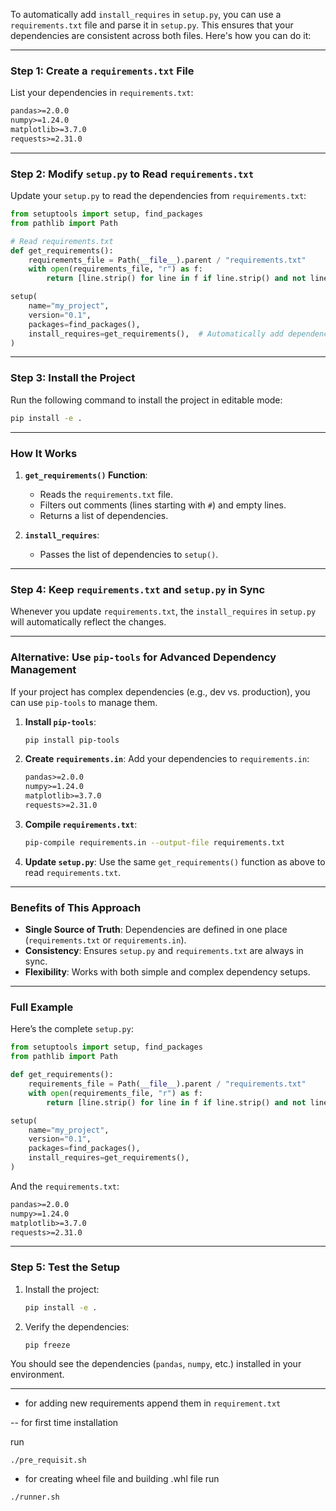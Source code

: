 To automatically add `install_requires` in `setup.py`, you can use a `requirements.txt` file and parse it in `setup.py`. This ensures that your dependencies are consistent across both files. Here's how you can do it:

---

### **Step 1: Create a `requirements.txt` File**
List your dependencies in `requirements.txt`:
```txt
pandas>=2.0.0
numpy>=1.24.0
matplotlib>=3.7.0
requests>=2.31.0
```

---

### **Step 2: Modify `setup.py` to Read `requirements.txt`**
Update your `setup.py` to read the dependencies from `requirements.txt`:
```python
from setuptools import setup, find_packages
from pathlib import Path

# Read requirements.txt
def get_requirements():
    requirements_file = Path(__file__).parent / "requirements.txt"
    with open(requirements_file, "r") as f:
        return [line.strip() for line in f if line.strip() and not line.startswith("#")]

setup(
    name="my_project",
    version="0.1",
    packages=find_packages(),
    install_requires=get_requirements(),  # Automatically add dependencies
)
```

---

### **Step 3: Install the Project**
Run the following command to install the project in editable mode:
```bash
pip install -e .
```

---

### **How It Works**
1. **`get_requirements()` Function**:
   - Reads the `requirements.txt` file.
   - Filters out comments (lines starting with `#`) and empty lines.
   - Returns a list of dependencies.

2. **`install_requires`**:
   - Passes the list of dependencies to `setup()`.

---

### **Step 4: Keep `requirements.txt` and `setup.py` in Sync**
Whenever you update `requirements.txt`, the `install_requires` in `setup.py` will automatically reflect the changes.

---

### **Alternative: Use `pip-tools` for Advanced Dependency Management**
If your project has complex dependencies (e.g., dev vs. production), you can use `pip-tools` to manage them.

1. **Install `pip-tools`**:
   ```bash
   pip install pip-tools
   ```

2. **Create `requirements.in`**:
   Add your dependencies to `requirements.in`:
   ```txt
   pandas>=2.0.0
   numpy>=1.24.0
   matplotlib>=3.7.0
   requests>=2.31.0
   ```

3. **Compile `requirements.txt`**:
   ```bash
   pip-compile requirements.in --output-file requirements.txt
   ```

4. **Update `setup.py`**:
   Use the same `get_requirements()` function as above to read `requirements.txt`.

---

### **Benefits of This Approach**
- **Single Source of Truth**: Dependencies are defined in one place (`requirements.txt` or `requirements.in`).
- **Consistency**: Ensures `setup.py` and `requirements.txt` are always in sync.
- **Flexibility**: Works with both simple and complex dependency setups.

---

### **Full Example**
Here’s the complete `setup.py`:
```python
from setuptools import setup, find_packages
from pathlib import Path

def get_requirements():
    requirements_file = Path(__file__).parent / "requirements.txt"
    with open(requirements_file, "r") as f:
        return [line.strip() for line in f if line.strip() and not line.startswith("#")]

setup(
    name="my_project",
    version="0.1",
    packages=find_packages(),
    install_requires=get_requirements(),
)
```

And the `requirements.txt`:
```txt
pandas>=2.0.0
numpy>=1.24.0
matplotlib>=3.7.0
requests>=2.31.0
```

---

### **Step 5: Test the Setup**
1. Install the project:
   ```bash
   pip install -e .
   ```

2. Verify the dependencies:
   ```bash
   pip freeze
   ```

You should see the dependencies (`pandas`, `numpy`, etc.) installed in your environment.

---
- for adding new requirements
append them in `requirement.txt`

-- for first time installation 

run 
```shell
./pre_requisit.sh
```

- for creating wheel file and building .whl file
run 
```shell
./runner.sh
```